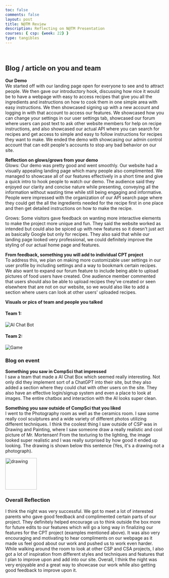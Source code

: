```yaml
---
toc: false
comments: false
layout: post
title: N@TM Review
description: Reflecting on N@TM Presentation
courses: { csp: {week: 22} }
type: tangibles
---
```

<br>

## Blog / article on you and team
**Our Demo**
<br>
We started off with our landing page open for everyone to see and to attract people. We then gave our introductory hook, discussing how nice it would be to have a webpage with easy to access recipes that give you all the ingredients and instructions on how to cook them in one simple area with easy instructions. We then showcased signing up with a new account and logging in with that account to access our features. We showcased how you can change your settings in our user settings tab, showcased our forum where users can post text to ask other website members for help on recipe instructions, and also showcased our actual API where you can search for recipes and get access to simple and easy to follow instructions for recipes they want to make. We ended the demo with showcasing our admin control account that can edit people's accounts to stop any bad behavior on our site. 

**Reflection on glows/grows from your demo**
<br>
Glows: Our demo was pretty good and went smoothly. Our website had a visually appealing landing page which many people also complimented. We managed to showcase all of our features effectively in a short time and give a quick intro to hook people to watch our demo. The audience said they enjoyed our clarity and concise nature while presenting, conveying all the information without wasting time while still being engaging and informative. People were impressed with the organization of our API search page where they could get the all the ingredients needed for the recipe first in one place and then get detailed instructions on how to make the recipe. 

Grows: Some visitors gave feedback on wanting more interactive elements to make the project more unique and fun. They said the website worked as intended but could also be spiced up with new features so it doesn't just act as basically Google but only for recipes. They also said that while our landing page looked very professional, we could definitely improve the styling of our actual home page and features. 

**From feedback, something you will add to individual CPT project**
<br>
To address this, we plan on making more customizable user settings in our user profile  by including settings and a way to bookmark certain recipes. We also want to expand our forum feature to include being able to upload pictures of food users have created. One audience member commented that users should also be able to upload recipes they've created or seen elsewhere that are not on our website, so we would also like to add a section where users can look at other users' uploaded recipes.

**Visuals or pics of team and people you talked**
<br>

#### Team 1:
![AI Chat Bot](https://github.com/DavidL0914/student/assets/67357222/684faafe-41f9-4fe8-a027-1ac8f74219f8)

#### Team 2:
![Game](https://github.com/DavidL0914/student/assets/67357222/c0c257b6-1523-4f04-abcb-0091d3b26c5d)

### Blog on event
**Something you saw in CompSci that impressed**
<br>
I saw a team that made a AI Chat Box which seemed really interesting. Not only did they implement sort of a ChatGPT into their site, but they also added a section where they could chat with other users on the site. They also have an effective login/signup system and even a place to look at images. The entire chatbox and interaction with the AI looks super clean.

**Something you saw outside of CompSci that you liked**
<br>
I went to the Photography room as well as the ceramics room. I saw some really cool sculptures and a wide variety of different photos utilizing different techniques. I think the coolest thing I saw outside of CSP was in Drawing and Painting, where I saw someone draw a really realistic and cool picture of Mr. Mortensen! From the texturing to the lighting, the image looked super realistic and I was really surprised by how good it ended up looking. The drawing is shown below this sentence (Yes, it's a drawing not a photograph).

<img src="https://files.catbox.moe/7calq6.png" alt="drawing" style="width:100px;"/>

### Overall Reflection
I think the night was very successful. We got to meet a lot of interested parents who gave good feedback and complimented certain parts of our project. They definitely helped encourage us to think outside the box more for future edits to our features which will go a long way in finalizing our features for the CPT project (examples mentioned above). It was also very encouraging and motivating to hear compliments on our webpage as it made us feel good about our work and pushed us to work even harder. While walking around the room to look at other CSP and CSA projects, I also got a lot of inspiration from different styles and techniques and features that I plan to improve upon and add into our site. Overall, I think the night was very enjoyable and a great way to showcase our work while also getting good feedback to improve upon it. 